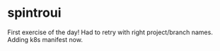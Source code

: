 # spintroui

First exercise of the day!
Had to retry with right project/branch names.
Adding k8s manifest now.
